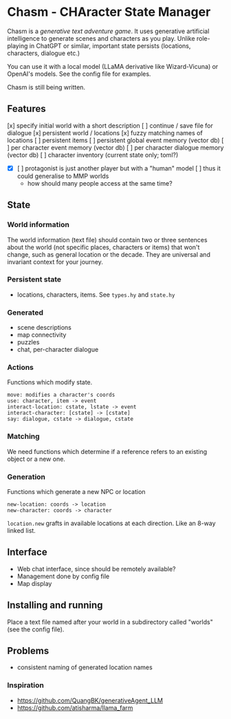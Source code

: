 # Chasm - CHAracter State Manager

Chasm is a *generative text adventure game*. It uses generative
artificial intelligence to generate scenes and characters as you
play. Unlike role-playing in ChatGPT or similar, important state
persists (locations, characters, dialogue etc.)

You can use it with a local model (LLaMA derivative like
Wizard-Vicuna) or OpenAI's models. See the config file for examples.

Chasm is still being written.

## Features

[x] specify initial world with a short description
[ ] continue / save file for dialogue
[x] persistent world / locations
[x] fuzzy matching names of locations
[ ] persistent items
[ ] persistent global event memory (vector db)
[ ] per character event memory (vector db)
[ ] per character dialogue memory (vector db)
[ ] character inventory (current state only; toml?)
  * [x] [ ] protagonist is just another player but with a "human" model
[ ] thus it could generalise to MMP worlds
    * how should many people access at the same time?


## State

### World information

The world information (text file) should contain two or three
sentences about the world (not specific places, characters or items)
that won't change, such as general location or the decade.  They are
universal and invariant context for your journey.

### Persistent state

- locations, characters, items. See `types.hy` and `state.hy`


### Generated

- scene descriptions
- map connectivity
- puzzles
- chat, per-character dialogue


### Actions

Functions which modify state.

```
move: modifies a character's coords
use: character, item -> event
interact-location: cstate, lstate -> event
interact-character: [cstate] -> [cstate]
say: dialogue, cstate -> dialogue, cstate
```


### Matching

We need functions which determine if a reference refers to an existing object or a new one.


### Generation

Functions which generate a new NPC or location

```
new-location: coords -> location
new-character: coords -> character
```

`location.new` grafts in available locations at each direction. Like an 8-way linked list.


## Interface

- Web chat interface, since should be remotely available?
- Management done by config file
- Map display


## Installing and running

Place a text file named after your world in a subdirectory called "worlds" (see the config file).

## Problems

- consistent naming of generated location names


### Inspiration

- https://github.com/QuangBK/generativeAgent_LLM
- https://github.com/atisharma/llama_farm
